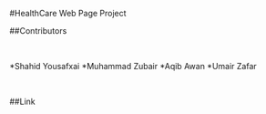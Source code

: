 #HealthCare Web Page Project

##Contributors
<p>&nbsp;</p>
*Shahid Yousafxai
*Muhammad Zubair 
*Aqib Awan
*Umair Zafar
<p>&nbsp;</p>
##Link



